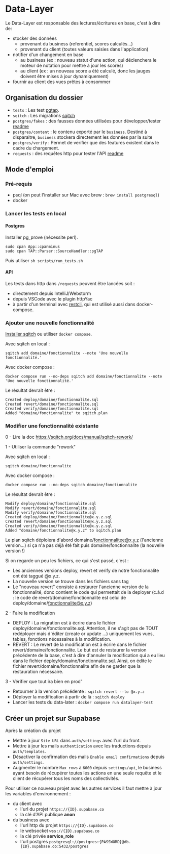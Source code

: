 # Data-Layer
Le Data-Layer est responsable des lectures/écritures en base, c'est à dire de:

- stocker des données
    - provenant du business (referentiel, scores calculés...)
    - provenant du client (toutes valeurs saisies dans l'application)
- notifier d'un changement en base
    - au business (ex : nouveau statut d'une action, qui déclenchera le moteur de notation pour mettre à jour les
      scores)
    - au client (ex : un nouveau score a été calculé, donc les jauges doivent être mises à jour dynamiquement)
- fournir au client des vues prêtes à consommer

## Organisation du dossier
- `tests` : Les test [pgtap](https://pgtap.org/).
- `sqitch` : Les migrations [sqitch](https://sqitch.org/about/)
- `postgres/fakes` : des fausses données utilisées pour développer/tester [readme](data_layer/postgres/fakes/README.md)
- `postgres/content` : le contenu exporté par le `business`. Destiné à disparaitre, `business` stockera directement les données par la suite
- `postgres/verify` : Permet de verifier que des features existent dans le cadre du chargement.
- `requests` : des requêtes http pour tester l'API [readme](data_layer/requests/README.md)

## Mode d'emploi

### Pré-requis
- psql (on peut l'installer sur Mac avec brew : `brew install postgresql`)
- docker

### Lancer les tests en local

#### Postgres
Installer pg_prove (nécessite perl).

```shell
sudo cpan App::cpanminus
sudo cpan TAP::Parser::SourceHandler::pgTAP
```

Puis utiliser `sh scripts/run_tests.sh`

#### API
Les tests dans http dans `/requests` peuvent être lancées soit :
- directement depuis IntelliJ/Webstorm
- depuis VSCode avec le plugin httpYac
- à partir d'un terminal avec [restcli](https://github.com/restcli/restcli), qui est utilisé aussi dans docker-compose.

### Ajouter une nouvelle fonctionnalité
[Installer sqitch](https://sqitch.org/download/) ou utiliser `docker compose`.

Avec sqitch en local :
```shell
sqitch add domaine/fonctionnalite --note 'Une nouvelle fonctionnalité.'
```

Avec docker compose :
```shell
docker compose run --no-deps sqitch add domaine/fonctionnalite --note 'Une nouvelle fonctionnalité.'
```

Le résultat devrait être :
```
Created deploy/domaine/fonctionnalite.sql
Created revert/domaine/fonctionnalite.sql
Created verify/domaine/fonctionnalite.sql
Added "domaine/fonctionnalite" to sqitch.plan
```


### Modifier une fonctionnalité existante 

0 - Lire la doc 
https://sqitch.org/docs/manual/sqitch-rework/

1 - Utiliser la commande "rework" 

Avec sqitch en local :
```shell
sqitch domaine/fonctionnalite
```

Avec docker compose :
```shell
docker compose run --no-deps sqitch domaine/fonctionnalite
```

Le résultat devrait être :
```
Modify deploy/domaine/fonctionnalite.sql
Modify revert/domaine/fonctionnalite.sql
Modify verify/domaine/fonctionnalite.sql
Created deploy/domaine/fonctionnalite@x.y.z.sql
Created revert/domaine/fonctionnalite@x.y.z.sql
Created verify/domaine/fonctionnalite@x.y.z.sql
Added "domaine/fonctionnalite@x.y.z" to sqitch.plan
```

Le plan sqitch déploiera d'abord domaine/fonctionnalitee@x.y.z (l'ancienne version...) si ça n'a pas déjà été fait puis domaine/fonctionnalite (la nouvelle version !)

Si on regarde un peu les fichiers, ce qui s'est passé, c'est : 
- Les anciennes versions deploy, revert et verify de notre fonctionnalite ont été taggué @x.y.z.
- La nouvelle version se trouve dans les fichiers sans tag
- Le "nouveau revert" consiste à restaurer l'ancienne version de la fonctionnalité, donc contient le code qui permettait de la deployer (c.à.d : le code de revert/domaine/fonctionnalite est celui de deploy/domaine/fonctionnalite@x.y.z)

2 - Faire la modification 

- DEPLOY : La migration est à écrire dans le fichier deploy/domaine/fonctionnalite.sql. Attention, il ne s'agit pas de TOUT redéployer mais d'éditer (create or update ...) uniquement les vues, tables, fonctions nécessaires à la modification. 
- REVERT : Le revert de la modification est à écrire dans le fichier revert/domaine/fonctionnalite. Le but est de restaurer la version précédente de la base, c'est à dire d'annuler la modification qui a eu lieu dans le fichier deploy/domaine/fonctionnalite.sql. Ainsi, on édite le fichier revert/domaine/fonctionnalite afin de ne garder que la restauration nécessaire. 

3 - Vérifier que tout ira bien en prod'
- Retourner à la version précédente : `sqitch revert --to @x.y.z`
- Déployer la modification à partir de là : `sqitch deploy`
- Lancer les tests du data-later : `docker compose run datalayer-test` 

## Créer un projet sur Supabase
Après la création du projet
- Mettre à jour `Site URL` dans `auth/settings` avec l'url du front.
- Mettre à jour les mails `authentication` avec les traductions depuis `auth/templates`.
- Désactiver la confirmation des mails `Enable email confirmations` depuis `auth/settings`.
- Augmenter le nombre `Max rows` à `6000` depuis `settings/api`, 
le business ayant besoin de récupérer toutes les actions en une seule requête
et le client de récupérer tous les noms des collectivités.

Pour utiliser ce nouveau projet avec les autres services
il faut mettre à jour les variables d'environnement :
- du client avec
  - l'url du projet `https://{ID}.supabase.co`
  - la clé d'API publique **anon**
- du business avec
  - l'url http du projet `https://{ID}.supabase.co`
  - le websocket `wss://{ID}.supabase.co`
  - la clé privée **service_role**
  - l'url postgres `postgresql://postgres:{PASSWORD}@db.{ID}.supabase.co:5432/postgres`
